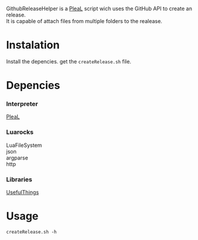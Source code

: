 GithubReleaseHelper is a [PleaL](https://github.com/MisterNoNameLP/PleaL) script wich uses the GitHub API to create an release.  
It is capable of attach files from multiple folders to the realease.

# Instalation

Install the depencies.
get the `createRelease.sh` file.

# Depencies
### Interpreter
[PleaL](https://github.com/MisterNoNameLP/PleaL)

### Luarocks
LuaFileSystem  
json  
argparse  
http  

### Libraries
[UsefulThings](https://github.com/MisterNoNameLP/UsefulThings)

# Usage
`createRelease.sh -h` 